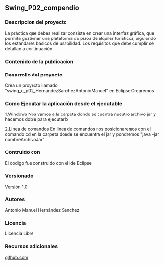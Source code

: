## Swing_P02_compendio

### Descripcion del proyecto

La práctica que debes realizar consiste en crear una interfaz gráfica, que permita gestionar una
plataforma de pisos de alquiler turísticos, siguiendo los estándares básicos de usabilidad. Los
requisitos que debe cumplir se detallan a continuación

### Contenido de la publicacion

### Desarrollo del proyecto
Crea un proyecto llamado “swing_c_p02_HernandezSanchezAntonioManuel" en Eclipse
Crearemos 



### Como Ejecutar la aplicación desde el ejecutable

1.Windows
Nos vamos a la carpeta donde se cuentra nuestro archivo jar y hacemos doble para ejecutarlo

2.Linea de comandos
En linea de comandos nos posicionaremos con el comando cd en la carpeta donde se encuentra el jar y pondremos "java -jar nombreArchivoJar"

### Contruido con 
El codigo fue construido con el ide Eclipse

### Versionado 
Versión 1.0

### Autores
Antonio Manuel Hernández Sánchez

### Licencia
Licencia Libre

### Recursos adicionales
[github.com](https://github.com/)



